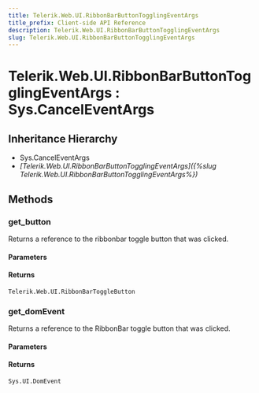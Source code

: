 ```yaml
---
title: Telerik.Web.UI.RibbonBarButtonTogglingEventArgs
title_prefix: Client-side API Reference
description: Telerik.Web.UI.RibbonBarButtonTogglingEventArgs
slug: Telerik.Web.UI.RibbonBarButtonTogglingEventArgs
---
```


# Telerik.Web.UI.RibbonBarButtonTogglingEventArgs : Sys.CancelEventArgs

## Inheritance Hierarchy

* Sys.CancelEventArgs
* *[Telerik.Web.UI.RibbonBarButtonTogglingEventArgs]({%slug Telerik.Web.UI.RibbonBarButtonTogglingEventArgs%})*


## Methods

### get_button

Returns a reference to the ribbonbar toggle button that was clicked.

#### Parameters

#### Returns

`Telerik.Web.UI.RibbonBarToggleButton`

### get_domEvent

Returns a reference to the RibbonBar toggle button that was clicked.

#### Parameters

#### Returns

`Sys.UI.DomEvent` 

 

